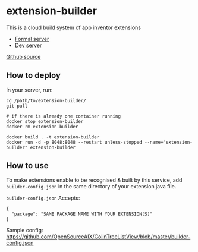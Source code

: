 # extension-builder

This is a cloud build system of app inventor extensions

* [Formal server](http://bot.colintree.cn:8048)
* [Dev server](http://bot.colintree.cn:8049)

[Github source](https://github.com/ColinTree/extension-builder)

## How to deploy

In your server, run:

```shell
cd /path/to/extension-builder/
git pull

# if there is already one container running
docker stop extension-builder
docker rm extension-builder

docker build . -t extension-builder
docker run -d -p 8048:8048 --restart unless-stopped --name="extension-builder" extension-builder
```

## How to use

To make extensions enable to be recognised & built by this service, add `builder-config.json` in the same directory of your extension java file.

`builder-config.json` Accepts:

```
{
  "package": "SAME PACKAGE NAME WITH YOUR EXTENSION(S)"
}
```

Sample config: https://github.com/OpenSourceAIX/ColinTreeListView/blob/master/builder-config.json